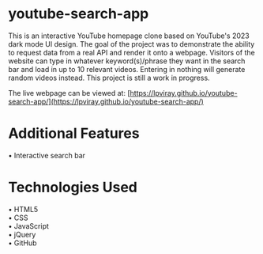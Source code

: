 # youtube-search-app
This is an interactive YouTube homepage clone based on YouTube's 2023 dark mode UI design. The goal of the project was to demonstrate the ability to request data from a real API and render it onto a webpage. Visitors of the website can type in whatever keyword(s)/phrase they want in the search bar and load in up to 10 relevant videos. Entering in nothing will generate random videos instead. This project is still a work in progress.<br/>

The live webpage can be viewed at: [https://lpviray.github.io/youtube-search-app/](https://lpviray.github.io/youtube-search-app/)

# Additional Features
 • Interactive search bar<br/>

 # Technologies Used
 • HTML5<br/>
 • CSS<br/>
 • JavaScript<br/>
 • jQuery<br/>
 • GitHub<br/>
